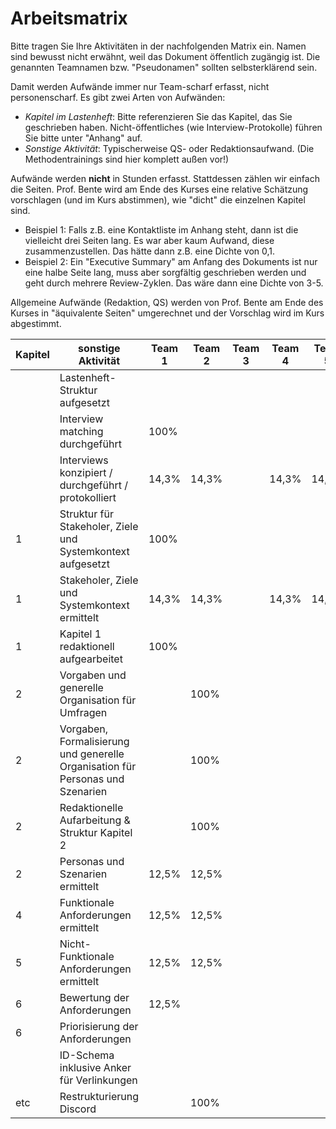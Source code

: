 # Arbeitsmatrix

Bitte tragen Sie Ihre Aktivitäten in der nachfolgenden Matrix ein. Namen sind bewusst nicht erwähnt, weil das Dokument öffentlich zugängig ist. Die genannten Teamnamen bzw. "Pseudonamen" sollten selbsterklärend sein. 

Damit werden Aufwände immer nur Team-scharf erfasst, nicht personenscharf. Es gibt zwei Arten von Aufwänden:
* *Kapitel im Lastenheft*: Bitte referenzieren Sie das Kapitel, das Sie geschrieben haben. Nicht-öffentliches (wie Interview-Protokolle) führen Sie bitte unter "Anhang" auf.
* *Sonstige Aktivität*: Typischerweise QS- oder Redaktionsaufwand. (Die Methodentrainings sind hier komplett außen vor!)

Aufwände werden **nicht** in Stunden erfasst. Stattdessen zählen wir einfach die Seiten. Prof. Bente wird am Ende des Kurses eine relative Schätzung vorschlagen (und im Kurs abstimmen), wie "dicht" die einzelnen Kapitel sind. 
* Beispiel 1: Falls z.B. eine Kontaktliste im Anhang steht, dann ist die vielleicht drei Seiten lang. Es war aber kaum Aufwand, diese zusammenzustellen. Das hätte dann z.B. eine Dichte von 0,1.
* Beispiel 2: Ein "Executive Summary" am Anfang des Dokuments ist nur eine halbe Seite lang, muss aber sorgfältig geschrieben werden und geht durch mehrere Review-Zyklen. Das wäre dann eine Dichte von 3-5. 

Allgemeine Aufwände (Redaktion, QS) werden von Prof. Bente am Ende des Kurses in "äquivalente Seiten" umgerechnet und der Vorschlag wird im Kurs abgestimmt.


| Kapitel | sonstige Aktivität | Team 1 | Team 2 | Team 3 | Team 4 | Team 5 | Team 6 | Team 7/8 | Team 7 | Team 8 | 
| --- | --- | --- | --- | --- | --- | --- | --- | --- | --- | --- | 
|   | Lastenheft-Struktur aufgesetzt   |  |  |  |  |  |  |  |  | 100% | 
|   | Interview matching durchgeführt   | 100%  |  |  |  |  |  |  |  |  | 
|   | Interviews konzipiert / durchgeführt / protokolliert | 14,3%  | 14,3%  |  | 14,3%  | 14,3%  | 14,3%  | 14,3%  |  | 14,3%  | 
| 1 | Struktur für Stakeholer, Ziele und Systemkontext aufgesetzt   | 100% |  |  |  |  |  |  |  |  | 
| 1 | Stakeholer, Ziele und Systemkontext ermittelt | 14,3%  | 14,3%  |  | 14,3%  | 14,3%  | 14,3%  | 14,3%  |  | 14,3%  | 
| 1 | Kapitel 1 redaktionell aufgearbeitet   | 100% |  |  |  |  |  |  |  |  | 
| 2 | Vorgaben und generelle Organisation für Umfragen |  | 100% |  |  |  |  |  |  |  |
| 2 | Vorgaben, Formalisierung und generelle Organisation für Personas und Szenarien |  | 100% |  |  |  |  |  |  |  |
| 2 | Redaktionelle Aufarbeitung & Struktur Kapitel 2 |  | 100% |  |  |  |  |  |  |  |
| 2 | Personas und Szenarien ermittelt   | 12,5% | 12,5% |  |  |  | 12,5% |12,5%|  |  | 
| 4 | Funktionale Anforderungen ermittelt   | 12,5% | 12,5% |  |  |  | 12,5% |12,5% |  |  | 
| 5 | Nicht-Funktionale Anforderungen ermittelt   | 12,5% | 12,5% |  |  | | 12,5% | 12,5% |  |  | 
| 6 | Bewertung der Anforderungen   | 12,5% |  |  |  |  |  |  | 25% | 25% |
| 6 | Priorisierung der Anforderungen   |  |  |  |  |  | 100% |  | |  |
|  | ID-Schema inklusive Anker für Verlinkungen   |  |  |  |  |  |  |  |  | 100% |
|etc| Restrukturierung Discord |  | 100% |  |  |  |  |  |  |  |
